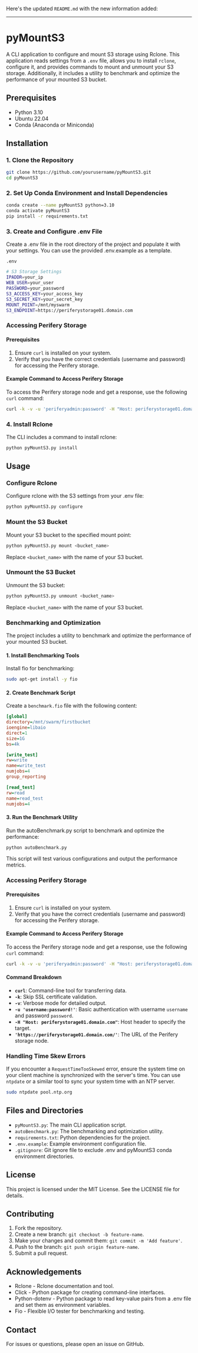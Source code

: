 Here's the updated `README.md` with the new information added:

---

# pyMountS3

A CLI application to configure and mount S3 storage using Rclone. This application reads settings from a `.env` file, allows you to install `rclone`, configure it, and provides commands to mount and unmount your S3 storage. Additionally, it includes a utility to benchmark and optimize the performance of your mounted S3 bucket.

## Prerequisites

- Python 3.10
- Ubuntu 22.04
- Conda (Anaconda or Miniconda)

## Installation

### 1. Clone the Repository

```bash
git clone https://github.com/yourusername/pyMountS3.git
cd pyMountS3
```

### 2. Set Up Conda Environment and Install Dependencies

```bash
conda create --name pyMountS3 python=3.10
conda activate pyMountS3
pip install -r requirements.txt
```

### 3. Create and Configure .env File

Create a .env file in the root directory of the project and populate it with your settings. You can use the provided .env.example as a template.

`.env`

```bash
# S3 Storage Settings
IPADDR=your_ip
WEB_USER=your_user
PASSWORD=your_password
S3_ACCESS_KEY=your_access_key
S3_SECRET_KEY=your_secret_key
MOUNT_POINT=/mnt/myswarm
S3_ENDPOINT=https://periferystorage01.domain.com
```

### Accessing Perifery Storage

#### Prerequisites

1. Ensure `curl` is installed on your system.
2. Verify that you have the correct credentials (username and password) for accessing the Perifery storage.

#### Example Command to Access Perifery Storage

To access the Perifery storage node and get a response, use the following `curl` command:

```bash
curl -k -v -u 'periferyadmin:password' -H "Host: periferystorage01.domain.com" 'https://periferystorage01.domain.com/'
```

### 4. Install Rclone

The CLI includes a command to install rclone:

```bash
python pyMountS3.py install
```

## Usage

### Configure Rclone

Configure rclone with the S3 settings from your .env file:

```bash
python pyMountS3.py configure
```

### Mount the S3 Bucket

Mount your S3 bucket to the specified mount point:

```bash
python pyMountS3.py mount <bucket_name>
```

Replace `<bucket_name>` with the name of your S3 bucket.

### Unmount the S3 Bucket

Unmount the S3 bucket:

```bash
python pyMountS3.py unmount <bucket_name>
```

Replace `<bucket_name>` with the name of your S3 bucket.

### Benchmarking and Optimization

The project includes a utility to benchmark and optimize the performance of your mounted S3 bucket.

#### 1. Install Benchmarking Tools

Install fio for benchmarking:

```bash
sudo apt-get install -y fio
```

#### 2. Create Benchmark Script

Create a `benchmark.fio` file with the following content:

```ini
[global]
directory=/mnt/swarm/firstbucket
ioengine=libaio
direct=1
size=1G
bs=4k

[write_test]
rw=write
name=write_test
numjobs=4
group_reporting

[read_test]
rw=read
name=read_test
numjobs=4
```

#### 3. Run the Benchmark Utility

Run the autoBenchmark.py script to benchmark and optimize the performance:

```bash
python autoBenchmark.py
```

This script will test various configurations and output the performance metrics.

### Accessing Perifery Storage

#### Prerequisites

1. Ensure `curl` is installed on your system.
2. Verify that you have the correct credentials (username and password) for accessing the Perifery storage.

#### Example Command to Access Perifery Storage

To access the Perifery storage node and get a response, use the following `curl` command:

```bash
curl -k -v -u 'periferyadmin:password' -H "Host: periferystorage01.domain.com" 'https://periferystorage01.domain.com/'
```

#### Command Breakdown

- **`curl`**: Command-line tool for transferring data.
- **`-k`**: Skip SSL certificate validation.
- **`-v`**: Verbose mode for detailed output.
- **`-u 'username:password!'`**: Basic authentication with username `username` and password `password`.
- **`-H "Host: periferystorage01.domain.com"`**: Host header to specify the target.
- **`'https://periferystorage01.domain.com/'`**: The URL of the Perifery storage node.

### Handling Time Skew Errors

If you encounter a `RequestTimeTooSkewed` error, ensure the system time on your client machine is synchronized with the server's time. You can use `ntpdate` or a similar tool to sync your system time with an NTP server.

```bash
sudo ntpdate pool.ntp.org
```

## Files and Directories

- `pyMountS3.py`: The main CLI application script.
- `autoBenchmark.py`: The benchmarking and optimization utility.
- `requirements.txt`: Python dependencies for the project.
- `.env.example`: Example environment configuration file.
- `.gitignore`: Git ignore file to exclude .env and pyMountS3 conda environment directories.

## License

This project is licensed under the MIT License. See the LICENSE file for details.

## Contributing

1. Fork the repository.
2. Create a new branch: `git checkout -b feature-name`.
3. Make your changes and commit them: `git commit -m 'Add feature'`.
4. Push to the branch: `git push origin feature-name`.
5. Submit a pull request.

## Acknowledgements

- Rclone - Rclone documentation and tool.
- Click - Python package for creating command-line interfaces.
- Python-dotenv - Python package to read key-value pairs from a .env file and set them as environment variables.
- Fio - Flexible I/O tester for benchmarking and testing.

## Contact

For issues or questions, please open an issue on GitHub.